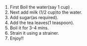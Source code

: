 1. First Boil the water(say 1 cup) . 
2. Next add milk (1/2 cup)to the water.
3. Add sugar(as required).
4. Add the tea leaves(1 teaspoon).
5. Boil it for 3-4 mins.
6. Strain it using a strainer.
7. Enjoy!!